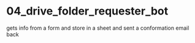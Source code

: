 # 04_drive_folder_requester_bot
gets info from a form and store in a sheet and sent a conformation email back
